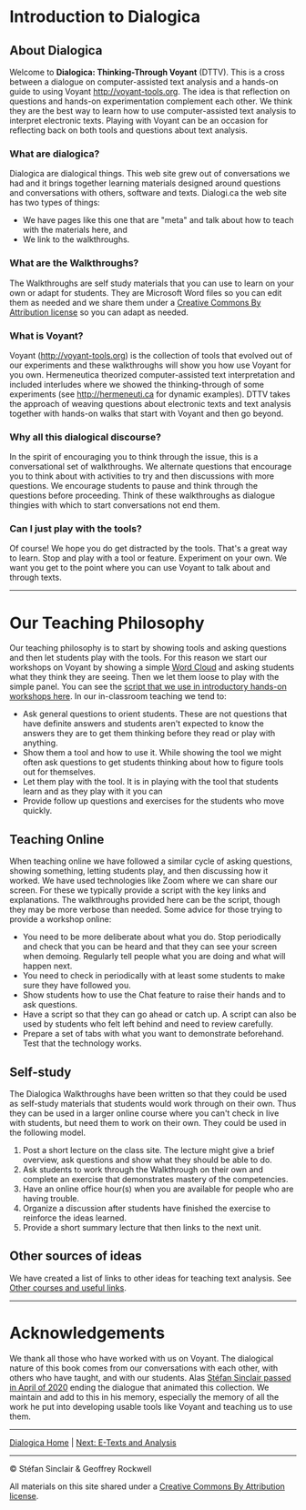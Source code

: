 # Introduction to Dialogica

## About Dialogica

Welcome to **Dialogica: Thinking-Through Voyant** (DTTV). This is a cross between a dialogue on computer-assisted text analysis and a hands-on guide to using Voyant <http://voyant-tools.org>. The idea is that reflection on questions and hands-on experimentation complement each other. We think they are the best way to learn how to use computer-assisted text analysis to interpret electronic texts. Playing with Voyant can be an occasion for reflecting back on both tools and questions about text analysis. 

### What are dialogica?

Dialogica are dialogical things. This web site grew out of conversations we had and it brings together learning materials designed around questions and conversations with others, software and texts. Dialogi.ca the web site has two types of things:

- We have pages like this one that are "meta" and talk about how to teach with the materials here, and
- We link to the walkthroughs.

### What are the Walkthroughs?

The Walkthroughs are self study materials that you can use to learn on your own or adapt for students. They are Microsoft Word files so you can edit them as needed and we share them under a  [Creative Commons By Attribution license](https://creativecommons.org/licenses/by/4.0/) so you can adapt as needed.

### What is Voyant?

Voyant (http://voyant-tools.org) is the collection of tools that evolved out of our experiments and these walkthroughs will show you how use Voyant for you own. Hermeneutica theorized computer-assisted text interpretation and included interludes where we showed the thinking-through of some experiments (see <http://hermeneuti.ca> for dynamic examples). DTTV takes the approach of weaving questions about electronic texts and text analysis together with hands-on walks that start with Voyant and then go beyond.

### Why all this dialogical discourse?

In the spirit of encouraging you to think through the issue, this is a conversational set of walkthroughs. We alternate questions that encourage you to think about with activities to try and then discussions with more questions. We encourage students to pause and think through the questions before proceeding. Think of these walkthroughs as dialogue thingies with which to start conversations not end them. 

### Can I just play with the tools?

Of course! We hope you do get distracted by the tools. That's a great way to learn. Stop and play with a tool or feature. Experiment on your own. We want you get to the point where you can use Voyant to talk about and through texts.

----
# Our Teaching Philosophy

Our teaching philosophy is to start by showing tools and asking questions and then let students play with the tools. For this reason we start our workshops on Voyant by showing a simple [Word Cloud](https://bit.ly/2lH9One) and asking students what they think they are seeing. Then we let them loose to play with the simple panel. You can see the [script that we use in introductory hands-on workshops here](http://hermeneuti.ca/intro-workshop).  In our in-classroom teaching we tend to:

- Ask general questions to orient students. These are not questions that have definite answers and students aren't expected to know the answers they are to get them thinking before they read or play with anything.  
- Show them a tool and how to use it. While showing the tool we might often ask questions to get students thinking about how to figure tools out for themselves.
- Let them play with the tool. It is in playing with the tool that students learn and as they play with it you can 
- Provide follow up questions and exercises for the students who move quickly.

## Teaching Online

When teaching online we have followed a similar cycle of asking questions, showing something, letting students play, and then discussing how it worked. We have used technologies like Zoom where we can share our screen. For these we typically provide a script with the key links and explanations. The walkthroughs provided here can be the script, though they may be more verbose than needed. Some advice for those trying to provide a workshop online:

- You need to be more deliberate about what you do. Stop periodically and check that you can be heard and that they can see your screen when demoing. Regularly tell people what you are doing and what will happen next.
- You need to check in periodically with at least some students to make sure they have followed you.
- Show students how to use the Chat feature to raise their hands and to ask questions. 
- Have a script so that they can go ahead or catch up. A script can also be used by students who felt left behind and need to review carefully. 
- Prepare a set of tabs with what you want to demonstrate beforehand. Test that the technology works.

## Self-study
The Dialogica Walkthroughs have been written so that they could be used as self-study materials that students would work through on their own. Thus they can be used in a larger online course where you can't check in live with students, but need them to work on their own. They could be used in the following model. 

1. Post a short lecture on the class site. The lecture might give a brief overview, ask questions and show what they should be able to do.
1. Ask students to work through the Walkthrough on their own and complete an exercise that demonstrates mastery of the competencies.
1. Have an online office hour(s) when you are available for people who are having trouble. 
1. Organize a discussion after students have finished the exercise to reinforce the ideas learned. 
1. Provide a short summary lecture that then links to the next unit.

## Other sources of ideas

We have created a list of links to other ideas for teaching text analysis. See [Other courses and useful links](/other.html).

----

# Acknowledgements

We thank all those who have worked with us on Voyant. The dialogical nature of this book comes from our conversations with each other, with others who have taught, and with our students. Alas [Stéfan Sinclair passed in April of 2020](https://csdh-schn.org/stefan-sinclair-in-memoriam-2/) ending the dialogue that animated this collection. We maintain and add to this in his memory, especially the memory of all the work he put into developing usable tools like Voyant and teaching us to use them. 

----

[Dialogica Home](/index.md) | [Next: E-Texts and Analysis](/extexts.md)

----

&copy; Stéfan Sinclair & Geoffrey Rockwell

All materials on this site shared under a [Creative Commons By Attribution license](https://creativecommons.org/licenses/by/4.0/).
